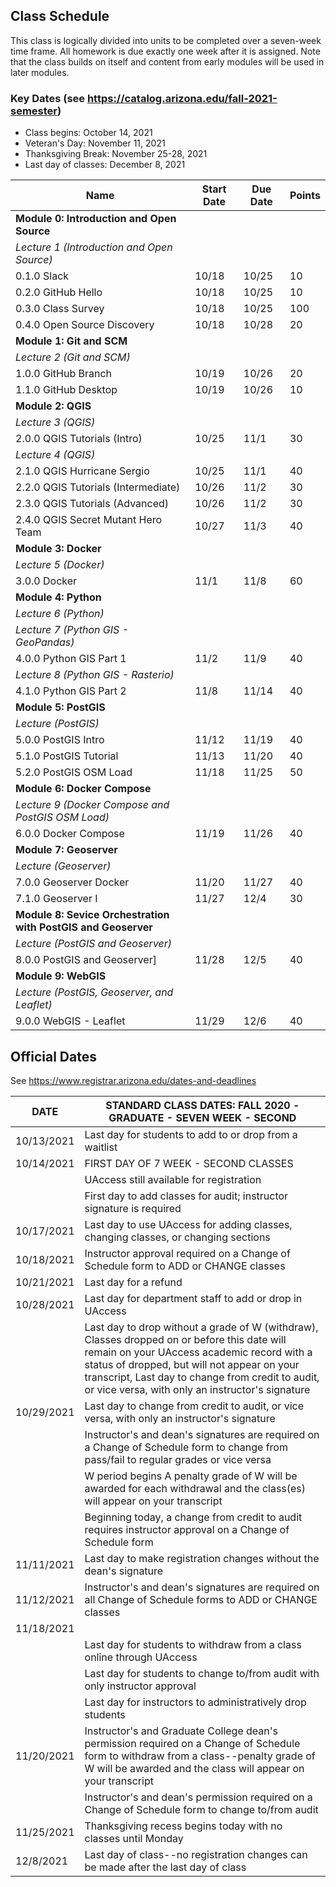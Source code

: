 
## Class Schedule

This class is logically divided into units to be completed over a seven-week time frame. All homework is due exactly one week after it is assigned. Note that the class builds on itself and content from early modules will be used in later modules.

### Key Dates (see https://catalog.arizona.edu/fall-2021-semester)
- Class begins: October 14, 2021
- Veteran's Day: November 11, 2021
- Thanksgiving Break: November 25-28, 2021
- Last day of classes:  December 8, 2021

|  **Name** | **Start Date** | **Due Date** | **Points** |
| --- | --- | --- | --- |
|  **Module 0: Introduction and Open Source** |  |  |  |
|  _Lecture 1 (Introduction and Open Source)_ |  |  |  |
|  0.1.0 Slack | 10/18 | 10/25 | 10 |
|  0.2.0 GitHub Hello | 10/18 | 10/25 | 10 |
|  0.3.0 Class Survey | 10/18 | 10/25 | 100 |
|  0.4.0 Open Source Discovery | 10/18 | 10/28 | 20 |
|  **Module 1: Git and SCM** |  |  |  |
|  _Lecture 2 (Git and SCM)_ |  |  |  |
|  1.0.0 GitHub Branch | 10/19 | 10/26 | 20 |
|  1.1.0 GitHub Desktop | 10/19 | 10/26 | 10 |
|  **Module 2: QGIS** |  |  |  |
|  _Lecture 3 (QGIS)_ |  |  |  |
|  2.0.0 QGIS Tutorials (Intro) | 10/25 | 11/1 | 30 |
|  _Lecture 4 (QGIS)_ |  |  |  |
|  2.1.0 QGIS Hurricane Sergio | 10/25 | 11/1 | 40 |
|  2.2.0 QGIS Tutorials (Intermediate) | 10/26 | 11/2 | 30 |
|  2.3.0 QGIS Tutorials (Advanced) | 10/26 | 11/2 | 30 |
|  2.4.0 QGIS Secret Mutant Hero Team | 10/27 | 11/3 | 40 |
|  **Module 3: Docker** |  |  |  |
|  _Lecture 5 (Docker)_ |  |  |  |
|  3.0.0 Docker | 11/1 | 11/8 | 60 |
|  **Module 4: Python** |  |  |  |
|  _Lecture 6 (Python)_ |  |  |  |
|  _Lecture 7 (Python GIS - GeoPandas)_ |  |  |  |
|  4.0.0 Python GIS Part 1 | 11/2 | 11/9 | 40 |
|  _Lecture 8 (Python GIS - Rasterio)_ |  |  |  |
|  4.1.0 Python GIS Part 2 | 11/8 | 11/14 | 40 |
|  **Module 5: PostGIS** |  |  |  |
|  _Lecture (PostGIS)_ |  |  |  |
|  5.0.0 PostGIS Intro | 11/12 | 11/19 | 40 |
|  5.1.0 PostGIS Tutorial | 11/13 | 11/20 | 40 |
|  5.2.0 PostGIS OSM Load | 11/18 | 11/25 | 50 |
|  **Module 6: Docker Compose** |  |  |  |
|  _Lecture 9 (Docker Compose and PostGIS OSM Load)_ |  |  |  |
|  6.0.0 Docker Compose | 11/19 | 11/26 | 40 |
|  **Module 7: Geoserver** |  |  |  |
|  _Lecture (Geoserver)_ |  |  |  |
|  7.0.0 Geoserver Docker | 11/20 | 11/27 | 40 |
|  7.1.0 Geoserver I | 11/27 | 12/4 | 30 |
|  **Module 8: Sevice Orchestration with PostGIS and Geoserver** |  |  |  |
|  _Lecture (PostGIS and Geoserver)_ |  |  |  |
|  8.0.0 PostGIS and Geoserver] | 11/28 | 12/5 | 40 |
|  **Module 9: WebGIS** |  |  |  |
|  _Lecture (PostGIS, Geoserver, and Leaflet)_ |  |  |  |
|  9.0.0 WebGIS - Leaflet | 11/29 | 12/6 | 40 |

## Official Dates
See https://www.registrar.arizona.edu/dates-and-deadlines

|  DATE | STANDARD CLASS DATES: FALL 2020 - GRADUATE - SEVEN WEEK - SECOND |
| --- | --- |
|  10/13/2021 | Last day for students to add to or drop from a waitlist |
|  10/14/2021 | FIRST DAY OF 7 WEEK - SECOND CLASSES |
|  | UAccess still available for registration |
|  | First day to add classes for audit; instructor signature is required |
|  10/17/2021 | Last day to use UAccess for adding classes, changing classes, or changing sections |
|  10/18/2021 | Instructor approval required on a Change of Schedule form to ADD or CHANGE classes |
|  10/21/2021 | Last day for a refund |
|  10/28/2021 | Last day for department staff to add or drop in UAccess |
|  | Last day to drop without a grade of W (withdraw),  Classes dropped on or before this date will remain on your UAccess academic record with a status of dropped, but will not appear on your transcript, Last day to change from credit to audit, or vice versa, with only an instructor's signature |
|  10/29/2021 | Last day to change from credit to audit, or vice versa, with only an instructor's signature |
|  | Instructor's and dean's signatures are required on a Change of Schedule form to change from pass/fail to regular grades or vice versa |
|  | W period begins A penalty grade of W will be awarded for each withdrawal and the class(es) will appear on your transcript |
|  | Beginning today, a change from credit to audit requires instructor approval on a Change of Schedule form |
|  11/11/2021| Last day to make registration changes without the dean's signature |
|  11/12/2021 | Instructor's and dean's signatures are required on all Change of Schedule forms to ADD or CHANGE classes |
|  11/18/2021 |  |
|  | Last day for students to withdraw from a class online through UAccess |
|  | Last day for students to change to/from audit with only instructor approval |
|  | Last day for instructors to administratively drop students |
|  11/20/2021 | Instructor's and Graduate College dean's permission required on a Change of Schedule form to withdraw from a class--penalty grade of W will be awarded and the class will appear on your transcript |
|  | Instructor's and dean's permission required on a Change of Schedule form to change to/from audit |
|  11/25/2021| Thanksgiving recess begins today with no classes until Monday |
|  12/8/2021| Last day of class--no registration changes can be made after the last day of class |
